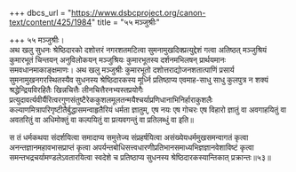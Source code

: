 +++
dbcs_url = "https://www.dsbcproject.org/canon-text/content/425/1984"
title = "५५ मञ्जुश्रीः"

+++
५५ मञ्जुश्रीः।  
अथ खलु सुधनः श्रेष्ठिदारको दशोत्तरं नगरशतमटित्वा सुमनामुखदिक्प्रत्युद्देशं गत्वा अतिष्ठत् मञ्जुश्रियं कुमारभूतं चिन्तयन् अनुविलोकयन् मञ्जुश्रियः कुमारभूतस्य दर्शनमभिलषन् प्रार्थयमानः समवधानमाकाङ्क्षमाणः। अथ खलु मञ्जुश्रीः कुमारभूतो दशोत्तराद्योजनशतात्पाणिं प्रसार्य सुमनामुखनगरस्थितस्यैव सुधनस्य श्रेष्ठिदारकस्य मूर्ध्नि प्रतिष्ठाप्य एवमाह-साधु साधु कुलपुत्र न शक्यं श्रद्धेन्द्रियविरहितैः खिन्नचित्तैः लीनचित्तैरनभ्यस्तप्रयोगैः प्रत्युदावर्त्यवीर्यैरित्वरगुणसंतुष्टैरेककुशलमूलतन्मयैश्चर्याप्रणिधानाभिनिर्हाराकुशलैः कल्याणमित्रापरिगृष्टीतैर्बुद्धासमन्वाहृतैरियं धर्मता ज्ञातुम्, एष नयः एष गोचरः एष विहारो ज्ञातुं वा अवगाहयितुं वा अवतरितुं वा अधिमोक्तुं वा कल्पयितुं वा प्रत्यवगन्तुं वा प्रतिलब्धुं वा इति॥

स तं धर्मकथया संदर्शयित्वा समादाप्य समुत्तेज्य संप्रहर्षयित्वा असंख्येयधर्ममुखसमन्वागतं कृत्वा अनन्तज्ञानमहावभासप्राप्तं कृत्वा अपर्यन्तबोधिसत्त्वधारणीप्रतिभानसमाध्यभिज्ञज्ञानवेशाविष्टं कृत्वा समन्तभद्रचर्यामण्डलेऽवतारयित्वा स्वदेशे च प्रतिष्ठाप्य सुधनस्य श्रेष्ठिदारकस्यान्तिकात् प्रक्रान्तः॥५३॥

